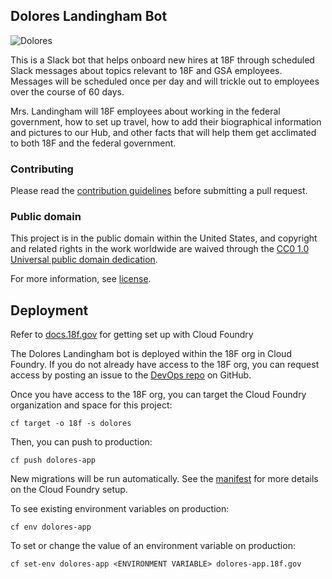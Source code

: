 ## Dolores Landingham Bot

![Dolores](http://seattletimes.nwsource.com/ABPub/2006/05/11/2002987603.jpg)

This is a Slack bot that helps onboard new hires at 18F through scheduled Slack
messages about topics relevant to 18F and GSA employees. Messages will be scheduled once per day and will trickle out to employees over the course of 60 days.

Mrs. Landingham will 18F employees about working in the federal government, how to set up travel, how to add their biographical information and pictures to our Hub, and other facts that will help them get acclimated to both 18F and the federal government. 

### Contributing

Please read the [contribution guidelines](CONTRIBUTING.md) before submitting a pull request.

### Public domain

This project is in the public domain within the United States, and
copyright and related rights in the work worldwide are waived through
the [CC0 1.0 Universal public domain dedication](https://creativecommons.org/publicdomain/zero/1.0/).

For more information, see [license](LICENSE.md).

## Deployment

Refer to [docs.18f.gov](https://docs.18f.gov/getting-started/setup/) for getting
set up with Cloud Foundry

The Dolores Landingham bot is deployed within the 18F org in Cloud Foundry. If
you do not already have access to the 18F org, you can request access by posting
an issue to the [DevOps repo](https://github.com/18F/DevOps/issues/new) on
GitHub.

Once you have access to the 18F org, you can target the Cloud Foundry
organization and space for this project:

`cf target -o 18f -s dolores`

Then, you can push to production:

`cf push dolores-app`

New migrations will be run automatically. See the [manifest](manifest.yml) for
more details on the Cloud Foundry setup.

To see existing environment variables on production:

`cf env dolores-app`

To set or change the value of an environment variable on production:

`cf set-env dolores-app <ENVIRONMENT VARIABLE> dolores-app.18f.gov`
